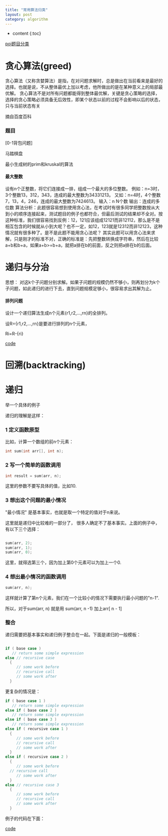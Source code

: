 ```yaml
---
title: "常用算法归类"
layout: post
category: algorithm
---
```


* content
{:toc}

[poj题目分类](http://www.cnblogs.com/kuangbin/archive/2011/07/29/2120667.html)

# 贪心算法(greed)

贪心算法（又称贪婪算法）是指，在对问题求解时，总是做出在当前看来是最好的选择。也就是说，不从整体最优上加以考虑，他所做出的是在某种意义上的局部最优解。
贪心算法不是对所有问题都能得到整体最优解，关键是贪心策略的选择，选择的贪心策略必须具备无后效性，即某个状态以前的过程不会影响以后的状态，只与当前状态有关

摘自百度百科

### 题目

[0-1背包问题]

马踏棋盘

最小生成树的prim和kruskal的算法

#### 最大整数

设有n个正整数，将它们连接成一排，组成一个最大的多位整数。
例如：n=3时，3个整数13，312，343，连成的最大整数为34331213。
又如：n=4时，4个整数7，13，4，246，连成的最大整数为7424613。
输入：n
N个数
输出：连成的多位数
算法分析：此题很容易想到使用贪心法，在考试时有很多同学把整数按从大到小的顺序连接起来，测试题目的例子也都符合，但最后测试的结果却不全对。按这种标准，我们很容易找到反例：12，121应该组成12121而非12112，那么是不是相互包含的时候就从小到大呢？也不一定，如12，123就是12312而非12123，这种情况就有很多种了。是不是此题不能用贪心法呢？
其实此题可以用贪心法来求解，只是刚才的标准不对，正确的标准是：先把整数转换成字符串，然后在比较a+b和b+a，如果a+b>=b+a，就把a排在b的前面，反之则把a排在b的后面。

# 递归与分治

思想： 对这k个子问题分别求解。如果子问题的规模仍然不够小，则再划分为k个子问题，如此递归的进行下去，直到问题规模足够小，很容易求出其解为止。

#### 排列问题


设计一个递归算法生成n个元素{r1,r2,…,rn}的全排列。

设R={r1,r2,…,rn}是要进行排列的n个元素，

Ri=R-{ri}

[code](https://github.com/yuzibo/DS/blob/master/algorithm/recursion/permut.c)

# 回溯(backtracking)


# 递归

举一个具体的例子

递归的理解是这样：


### 1 定义函数原型

比如，计算一个数组的前n个元素：

```c
int sum(int arr[], int n);
```

### 2 写一个简单的函数调用

```c
int result = sum(arr, n);
```
这里的参数不要写具体的值，比如10.

### 3 想出这个问题的最小情况

"最小情况" 是基本事实，也就是取一个特定的值对于n来说。

这里就是递归中比较难的一部分了， 很多人确定不了基本事实。上面的例子中，有以下三个选择：

```c

sum(arr, 2);
sum(arr, 1);
sum(arr, 0);

```

这里，就得选第三个，因为加上第0个元素可以为加上一个0.

### 4 想出最小情况的函数调用

```c
sum(arr, n);
```

这样就计算了第n个元素，我们在一个比较小的情况下需要执行最小问题的"n-1".

所以，对于sum(arr, n) 就是用 sum(arr, n -1) 加上arr[ n - 1]

### 整合

递归需要把基本事实和递归例子整合在一起。下面是递归的一般模板：

```c

if ( base case )
   // return some simple expression
else // recursive case
  {
     // some work before
     // recursive call
     // some work after
  }
```

更复杂的情况是：

```c
if ( base case 1 )
   // return some simple expression
else if ( base case 2 )
   // return some simple expression
else if ( base case 3 )
   // return some simple expression
else if ( recursive case 1 )
  {
     // some work before
     // recursive call
     // some work after
  }
else if ( recursive case 2 )
  {
     // some work before
  // recursive call
     // some work after
  }
else // recursive case 3
  {
     // some work before
     // recursive call
     // some work after
  }
```

 例子的代码在下面：

[code](https://github.com/yuzibo/DS/blob/master/algorithm/recursion/sum_recur.c)



